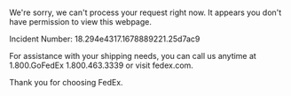  	


 	

We're sorry, we can't process your request right now. It appears you don't have permission to view this webpage.


Incident Number: 18.294e4317.1678889221.25d7ac9





For assistance with your shipping needs, you can call us anytime at 1.800.GoFedEx 1.800.463.3339 or visit fedex.com.




Thank you for choosing FedEx.